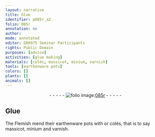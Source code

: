 ```yaml
---
layout: narrative
title: Glue
identifier: p085r_a2
folio: 085r
annotation: no
author:
mode: annotated
editor: GR8975 Seminar Participants
rights: Public Domain
purposes: [advice]
activities: [glue making]
materials: [colés, massicot, minium, varnish]
tools: [earthenware pots]
colors: []
plants: []
animals: []
---
```


 <div class="folio" align="center">- - - - - <a href="http://gallica.bnf.fr/ark:/12148/btv1b10500001g/f175.image" target="_blank"><img src="https://cu-mkp.github.io/GR8975-edition/assets/photo-icon.png" alt="folio image: " style="display:inline-block; margin-bottom:-3px;"/>085r</a> - - - - - </div>  <span class="activity"></span> 

## Glue

 
 The <span class="place">Flemish</span> mend their <span class="tool">earthenware pots</span> with or <span class="material"><span class="foreign">colés</span></span>, that is to say <span class="material">massicot</span>, <span class="material">minium</span> and <span class="material">varnish</span>. 
 